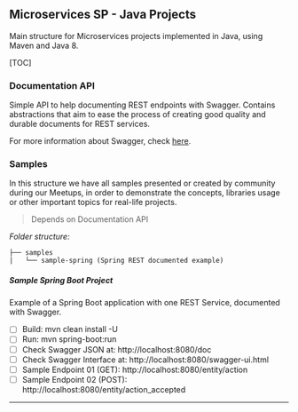 ## Microservices SP - Java Projects

Main structure for Microservices projects implemented in Java, using Maven and Java 8.

[TOC]

### Documentation API

Simple API to help documenting REST endpoints with Swagger. Contains abstractions that aim to ease the process of creating good quality and durable documents for REST services.

For more information about Swagger, check [here](https://swagger.io).

### Samples

In this structure we have all samples presented or created by community during our Meetups, in order to demonstrate the concepts, libraries usage or other important topics for real-life projects.

> Depends on Documentation API

*Folder structure:*

	├── samples
    |   └── sample-spring (Spring REST documented example)

##### Sample Spring Boot Project
Example of a Spring Boot application with one REST Service, documented with Swagger.

- [ ] Build: mvn clean install -U
- [ ] Run: mvn spring-boot:run
- [ ] Check Swagger JSON at: http://localhost:8080/doc
- [ ] Check Swagger Interface at: http://localhost:8080/swagger-ui.html
- [ ] Sample Endpoint 01 (GET): http://localhost:8080/entity/action
- [ ] Sample Endpoint 02 (POST): http://localhost:8080/entity/action_accepted

** **